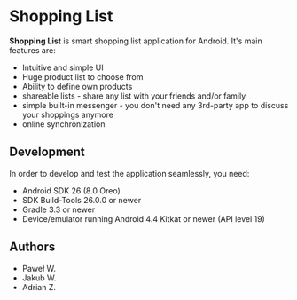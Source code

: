 # Shopping List 

**Shopping List** is smart shopping list application for Android. It's main features are:

* Intuitive and simple UI
* Huge product list to choose from
* Ability to define own products
* shareable lists - share any list with your friends and/or family
* simple built-in messenger - you don't need any 3rd-party app to discuss your shoppings anymore
* online synchronization

## Development

In order to develop and test the application seamlessly, you need:

* Android SDK 26 (8.0 Oreo)
* SDK Build-Tools 26.0.0 or newer
* Gradle 3.3 or newer
* Device/emulator running Android 4.4 Kitkat or newer (API level 19)

## Authors

* Paweł W.
* Jakub W.
* Adrian Z.